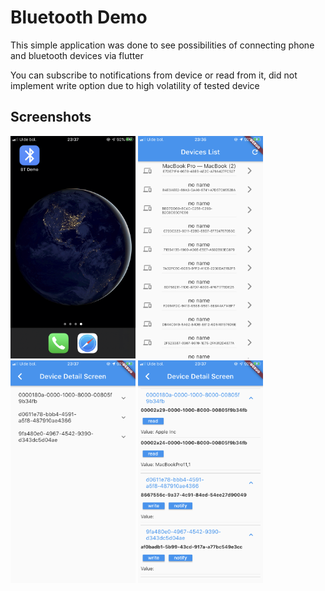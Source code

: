 # Bluetooth Demo

This simple application was done to see possibilities of connecting phone and bluetooth devices via flutter

You can subscribe to notifications from device or read from it, did not implement write option due to high volatility of tested device

## Screenshots

<p float="left">
  <img src="images/img1.PNG" width="200" />
  <img src="images/img2.PNG" width="200" />
  <img src="images/img3.PNG" width="200" />
  <img src="images/img4.PNG" width="200" />
</p>
